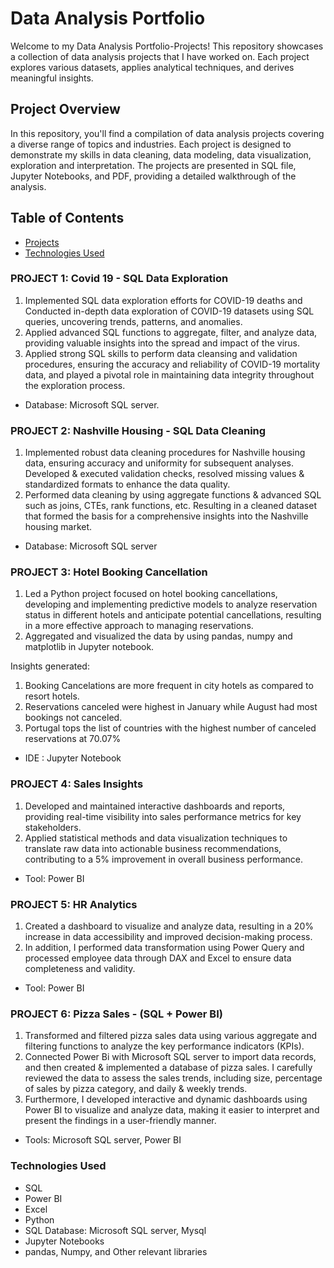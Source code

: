 # Data Analysis Portfolio

Welcome to my Data Analysis Portfolio-Projects! This repository showcases a collection of data analysis projects that I have worked on. 
Each project explores various datasets, applies analytical techniques, and derives meaningful insights.

## Project Overview
In this repository, you'll find a compilation of data analysis projects covering a diverse range of topics and industries. 
Each project is designed to demonstrate my skills in data cleaning, data modeling, data visualization, exploration and interpretation. 
The projects are presented in SQL file, Jupyter Notebooks, and PDF, providing a detailed walkthrough of the analysis.

## Table of Contents
- [Projects](#projects)
- [Technologies Used](#technologies-used)

### PROJECT 1: Covid 19 - SQL Data Exploration

1. Implemented SQL data exploration efforts for COVID-19 deaths and Conducted in-depth data exploration of COVID-19 datasets
    using SQL queries, uncovering trends, patterns, and anomalies.
2. Applied advanced SQL functions to aggregate, filter, and analyze data, providing valuable insights into the spread
   and impact of the virus.
3. Applied strong SQL skills to perform data cleansing and validation procedures, ensuring the accuracy and reliability of
   COVID-19 mortality data, and played a pivotal role in maintaining data integrity throughout the exploration process.
- Database: Microsoft SQL server.

### PROJECT 2: Nashville Housing - SQL Data Cleaning

1. Implemented robust data cleaning procedures for Nashville housing data, ensuring accuracy and uniformity for subsequent analyses.
   Developed & executed validation checks, resolved missing values & standardized formats to enhance the data quality.
2. Performed data cleaning by using aggregate functions & advanced SQL such as joins, CTEs, rank functions, etc. Resulting
   in a cleaned dataset that formed the basis for a comprehensive insights into the Nashville housing market.
- Database: Microsoft SQL server

### PROJECT 3: Hotel Booking Cancellation

1. Led a Python project focused on hotel booking cancellations, developing and implementing predictive models to analyze reservation 
   status in different hotels and anticipate potential cancellations, resulting in a more effective approach to managing reservations.
2. Aggregated and visualized the data by using pandas, numpy and matplotlib in Jupyter notebook.

Insights generated:
1. Booking Cancelations are more frequent in city hotels as compared to resort hotels.
2. Reservations canceled were highest in January while August had most bookings not canceled.
3. Portugal tops the list of countries with the highest number of canceled reservations at 70.07%
- IDE : Jupyter Notebook

### PROJECT 4: Sales Insights

1. Developed and maintained interactive dashboards and reports, providing real-time visibility into sales performance metrics for key stakeholders.
2. Applied statistical methods and data visualization techniques to translate raw data into actionable business recommendations,
   contributing to a 5% improvement in overall business performance.
- Tool: Power BI

### PROJECT 5: HR Analytics

1. Created a dashboard to visualize and analyze data, resulting in a 20% increase in data accessibility and improved decision-making process.
2. In addition, I performed data transformation using Power Query and processed employee data through DAX and Excel to ensure data completeness and validity.
- Tool: Power BI
  
### PROJECT 6: Pizza Sales - (SQL + Power BI)

1. Transformed and filtered pizza sales data using various aggregate and filtering functions to analyze the key performance indicators (KPIs).
2. Connected Power Bi with Microsoft SQL server to import data records, and then created & implemented a database of pizza sales.
   I carefully reviewed the data to assess the sales trends, including size, percentage of sales by pizza category, and daily & weekly trends.
3. Furthermore, I developed interactive and dynamic dashboards using Power BI to visualize and analyze data, making it
   easier to interpret and present the findings in a user-friendly manner.
- Tools: Microsoft SQL server, Power BI

### Technologies Used
- SQL
- Power BI
- Excel
- Python
- SQL Database: Microsoft SQL server, Mysql
- Jupyter Notebooks
- pandas, Numpy, and Other relevant libraries
   
